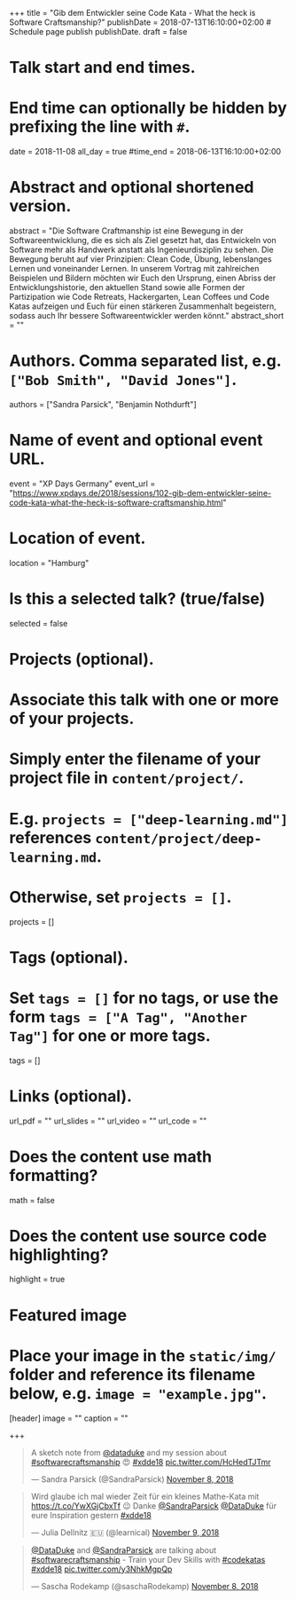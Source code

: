 +++
title = "Gib dem Entwickler seine Code Kata - What the heck is Software Craftsmanship?"
publishDate = 2018-07-13T16:10:00+02:00  # Schedule page publish publishDate.
draft = false

# Talk start and end times.
#   End time can optionally be hidden by prefixing the line with `#`.
date = 2018-11-08
all_day = true
#time_end = 2018-06-13T16:10:00+02:00

# Abstract and optional shortened version.
abstract = "Die Software Craftmanship ist eine Bewegung in der Softwareentwicklung, die es sich als Ziel gesetzt hat, das Entwickeln von Software mehr als Handwerk anstatt als Ingenieurdisziplin zu sehen. Die Bewegung beruht auf vier Prinzipien: Clean Code, Übung, lebenslanges Lernen und voneinander Lernen. In unserem Vortrag mit zahlreichen Beispielen und Bildern möchten wir Euch den Ursprung, einen Abriss der Entwicklungshistorie, den aktuellen Stand sowie alle Formen der Partizipation wie Code Retreats, Hackergarten, Lean Coffees und Code Katas aufzeigen und Euch für einen stärkeren Zusammenhalt begeistern, sodass auch Ihr bessere Softwareentwickler werden könnt."
abstract_short = ""

# Authors. Comma separated list, e.g. `["Bob Smith", "David Jones"]`.
authors = ["Sandra Parsick", "Benjamin Nothdurft"]

# Name of event and optional event URL.
event = "XP Days Germany"
event_url = "https://www.xpdays.de/2018/sessions/102-gib-dem-entwickler-seine-code-kata-what-the-heck-is-software-craftsmanship.html"

# Location of event.
location = "Hamburg"

# Is this a selected talk? (true/false)
selected = false

# Projects (optional).
#   Associate this talk with one or more of your projects.
#   Simply enter the filename of your project file in `content/project/`.
#   E.g. `projects = ["deep-learning.md"]` references `content/project/deep-learning.md`.
#   Otherwise, set `projects = []`.
projects = []

# Tags (optional).
#   Set `tags = []` for no tags, or use the form `tags = ["A Tag", "Another Tag"]` for one or more tags.
tags = []

# Links (optional).
url_pdf = ""
url_slides = ""
url_video = ""
url_code = ""

# Does the content use math formatting?
math = false

# Does the content use source code highlighting?
highlight = true

# Featured image
# Place your image in the `static/img/` folder and reference its filename below, e.g. `image = "example.jpg"`.
[header]
image = ""
caption = ""

+++

<blockquote class="twitter-tweet" data-partner="tweetdeck"><p lang="en" dir="ltr">A sketch note from <a href="https://twitter.com/DataDuke?ref_src=twsrc%5Etfw">@dataduke</a> and my session about <a href="https://twitter.com/hashtag/softwarecraftsmanship?src=hash&amp;ref_src=twsrc%5Etfw">#softwarecraftsmanship</a> 😍 <a href="https://twitter.com/hashtag/xdde18?src=hash&amp;ref_src=twsrc%5Etfw">#xdde18</a> <a href="https://t.co/HcHedTJTmr">pic.twitter.com/HcHedTJTmr</a></p>&mdash; Sandra Parsick (@SandraParsick) <a href="https://twitter.com/SandraParsick/status/1060494146144792576?ref_src=twsrc%5Etfw">November 8, 2018</a></blockquote>
<script async src="https://platform.twitter.com/widgets.js" charset="utf-8"></script>

<blockquote class="twitter-tweet" data-partner="tweetdeck"><p lang="de" dir="ltr">Wird glaube ich mal wieder Zeit für ein kleines Mathe-Kata mit  <a href="https://t.co/YwXGjCbxTf">https://t.co/YwXGjCbxTf</a> 😉 Danke <a href="https://twitter.com/SandraParsick?ref_src=twsrc%5Etfw">@SandraParsick</a> <a href="https://twitter.com/DataDuke?ref_src=twsrc%5Etfw">@DataDuke</a> für eure Inspiration gestern <a href="https://twitter.com/hashtag/xdde18?src=hash&amp;ref_src=twsrc%5Etfw">#xdde18</a></p>&mdash; Julia Dellnitz 🇪🇺 (@learnical) <a href="https://twitter.com/learnical/status/1060791604036993025?ref_src=twsrc%5Etfw">November 9, 2018</a></blockquote>
<script async src="https://platform.twitter.com/widgets.js" charset="utf-8"></script>

<blockquote class="twitter-tweet" data-partner="tweetdeck"><p lang="en" dir="ltr"><a href="https://twitter.com/DataDuke?ref_src=twsrc%5Etfw">@DataDuke</a> and <a href="https://twitter.com/SandraParsick?ref_src=twsrc%5Etfw">@SandraParsick</a> are talking about <a href="https://twitter.com/hashtag/softwarecraftsmanship?src=hash&amp;ref_src=twsrc%5Etfw">#softwarecraftsmanship</a> - Train your Dev Skills with <a href="https://twitter.com/hashtag/codekatas?src=hash&amp;ref_src=twsrc%5Etfw">#codekatas</a> <a href="https://twitter.com/hashtag/xdde18?src=hash&amp;ref_src=twsrc%5Etfw">#xdde18</a> <a href="https://t.co/y3NhkMgpQp">pic.twitter.com/y3NhkMgpQp</a></p>&mdash; Sascha Rodekamp (@saschaRodekamp) <a href="https://twitter.com/saschaRodekamp/status/1060461950864424961?ref_src=twsrc%5Etfw">November 8, 2018</a></blockquote>
<script async src="https://platform.twitter.com/widgets.js" charset="utf-8"></script>
